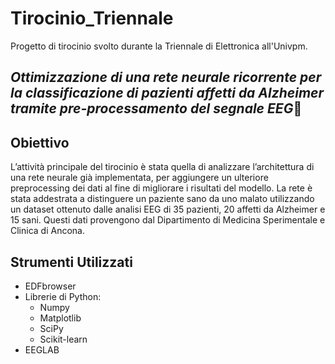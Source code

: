 # Tirocinio_Triennale
Progetto di tirocinio svolto durante la Triennale di Elettronica all'Univpm.

## ***Ottimizzazione di una rete neurale ricorrente per la classificazione di pazienti affetti da Alzheimer tramite pre-processamento del segnale EEG***🧠

## Obiettivo
L’attività principale del tirocinio è stata quella di analizzare l’architettura di una rete neurale già implementata, per aggiungere un ulteriore preprocessing dei dati al fine di migliorare i risultati del modello. La rete è stata addestrata a distinguere un paziente sano da uno malato utilizzando un dataset ottenuto dalle analisi EEG di 35 pazienti, 20 affetti da Alzheimer e 15 sani. Questi dati provengono dal Dipartimento di Medicina Sperimentale e Clinica di Ancona. 

## Strumenti Utilizzati
- EDFbrowser
- Librerie di Python:
  - Numpy
  - Matplotlib
  - SciPy 
  - Scikit-learn
- EEGLAB 
